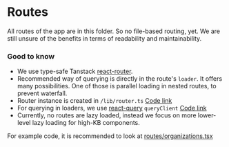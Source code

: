 # Routes
All routes of the app are in this folder. So no file-based routing, yet. We are still unsure of the benefits in terms of readability and maintainability.

### Good to know
* We use type-safe Tanstack [react-router](https://tanstack.com/router).
* Recommended way of querying is directly in the route's `loader`. It offers many possibilities. One of those is parallel loading in nested routes, to prevent waterfall.
* Router instance is created in `/lib/router.ts` [Code link](/frontend/src/lib/router.ts)
* For querying in loaders, we use [react-query](https://tanstack.com/query) `queryClient` [Code link](/frontend/src/lib/query-client.ts)
* Currently, no routes are lazy loaded, instead we focus on more lower-level lazy loading for high-KB components.

For example code, it is recommended to look at [routes/organizations.tsx](/frontend/src/routes/organizations.tsx)